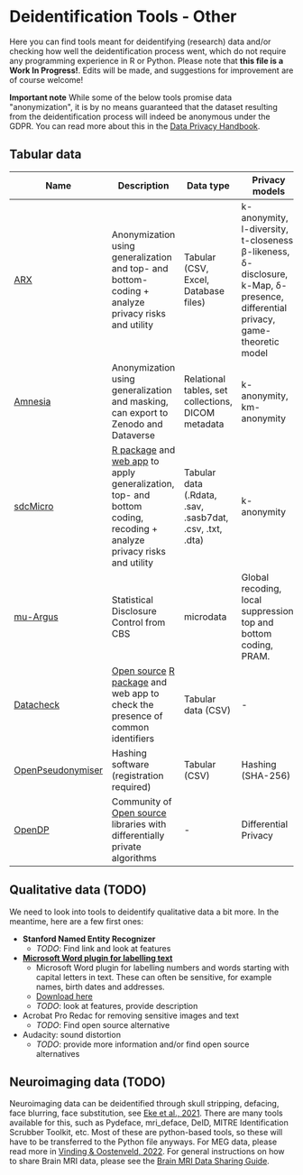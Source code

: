 

# Deidentification Tools - Other

Here you can find tools meant for deidentifying (research) data and/or checking how well the deidentification process went, which do not require any programming experience in R or Python.
Please note that **this file is a Work In Progress!**. Edits will be made, and suggestions for improvement are of course welcome!

**Important note** 
While some of the below tools promise data "anonymization", it is by no means guaranteed that the dataset resulting from the deidentification process will indeed be anonymous under the GDPR. 
You can read more about this in the [Data Privacy Handbook](https://utrechtuniversity.github.io/dataprivacyhandbook/personal-data-assess.html).

## Tabular data

| Name | Description | Data type | Privacy models | More info | License | Maintenance | GitHub stars |
|---|---|---|---|---|---|---|---|
| [ARX](https://arx.deidentifier.org/anonymization-tool/) | Anonymization using generalization and top- and bottom-coding + analyze privacy risks and utility | Tabular (CSV, Excel, Database files) | k-anonymity, l-diversity, t-closeness, β-likeness, δ-disclosure, k-Map, δ-presence, differential privacy, game-theoretic model |  [Instruction video](https://www.youtube.com/watch?v=N8I-sxmMfqQ) | [Apache 2.0](https://www.apache.org/licenses/LICENSE-2.0) | Active | 500-1000 | 
| [Amnesia](https://amnesia.openaire.eu/) | Anonymization using generalization and masking, can export to Zenodo and Dataverse | Relational tables, set collections, DICOM metadata | k-anonymity, km-anonymity | [Online demo](https://amnesia.openaire.eu/amnesia/), [tutorials](https://amnesia.openaire.eu/tutorials.html), [documentation](https://amnesia.openaire.eu/about-documentation.html#) | [BSD-3 Clause](https://github.com/dTsitsigkos/Amnesia/blob/master/LICENSE) | Active | 100-500 
| [sdcMicro](https://shiny.rstudio.com/gallery/sdcapp-microdata.html) | [R package](https://cran.r-project.org/web/packages/sdcMicro/index.html) and [web app](https://shiny.rstudio.com/gallery/sdcapp-microdata.html) to apply generalization, top- and bottom coding, recoding + analyze privacy risks and utility | Tabular data (.Rdata, .sav, .sasb7dat, .csv, .txt, .dta) | k-anonymity | [Documentation](https://sdctools.github.io/sdcMicro/articles/sdcMicro.html), [demo](https://youtu.be/JeJ6OOxXZwo?t=5602) | [GPL-v2](https://www.r-project.org/Licenses/GPL-2) | Active | 10-100 |
| [mu-Argus](https://research.cbs.nl/casc/mu.htm) | Statistical Disclosure Control from CBS | microdata | Global recoding, local suppression, top and bottom coding, PRAM. | [User manual](https://research.cbs.nl/casc/mu.htm), [step-by-step](https://github.com/sdcTools/manuals/blob/master/mu-argus/Step-by-step%20test%20procedure%20%20MuArgus.pdf), [getting started](https://github.com/sdcTools/manuals/blob/master/mu-argus/Getting%20started%20with%20Mu%20Argus.pdf) | [EUPL-1.2](https://github.com/sdcTools/muargus/blob/master/LICENSE) | Active | 0-10 |
| [Datacheck](https://libscie.github.io/datacheck-website/) | [Open source](https://github.com/libscie/datacheck) [R package](https://libscie.github.io/datacheck/index.html) and web app to check the presence of common identifiers | Tabular data (CSV) | - |  [Project report and demo](https://www.youtube.com/watch?v=i5Pa3Sx3n14) | [MIT](https://libscie.github.io/datacheck/LICENSE.html) | Active | 0-10 |
| [OpenPseudonymiser](https://www.openpseudonymiser.org/Default.aspx) | Hashing software (registration required) | Tabular  (CSV) | Hashing (SHA-256) | [Documentation](https://www.openpseudonymiser.org/OpenPseudonymiser_Docs.aspx) | [GPL-v3](https://www.gnu.org/licenses/) |  Inactive | NA |
| [OpenDP](https://opendp.org/) | Community of [Open source](https://github.com/opendp/opendp) libraries with differentially private algorithms  | - | Differential Privacy | - | [GitHub](https://github.com/opendp) | Active | - |

## Qualitative data (TODO)

We need to look into tools to deidentify qualitative data a bit more. In the meantime, here are a few first ones:
- **Stanford Named Entity Recognizer**
  - *TODO*: Find link and look at features
- **[Microsoft Word plugin for labelling text](https://bitbucket.org/ukda/ukds.tools.textanonhelper/wiki/Home)**
  - Microsoft Word plugin for labelling numbers and words starting with capital letters in text. These can often be sensitive, for example names, birth dates and addresses.
  - [Download here](http://data-archive.ac.uk/media/504356/md5_94fc0c2a25f3a75396059826a23b8224_textanonymisationhelpertool_01_00.zip)
  - *TODO*: look at features, provide description 
- Acrobat Pro Redac for removing sensitive images and text
  - *TODO*: Find open source alternative
- Audacity: sound distortion
  - *TODO*: provide more information and/or find open source alternatives

## Neuroimaging data (TODO)
Neuroimaging data can be deidentified through skull stripping, defacing, face blurring, face substitution, see [Eke et al., 2021](https://doi.org/10.1016/j.ynirp.2021.100053). There are many tools available for this, such as Pydeface, mri_deface, DeID, MITRE Identification Scrubber Toolkit, etc. Most of these are python-based tools, so these will have to be transferred to the Python file anyways. For MEG data, please read more in [Vinding & Oostenveld, 2022](https://doi.org/10.1016/j.neuroimage.2022.119165). For general instructions on how to share Brain MRI data, please see the [Brain MRI Data Sharing Guide](https://doi.org/10.5281/zenodo.3822289).

